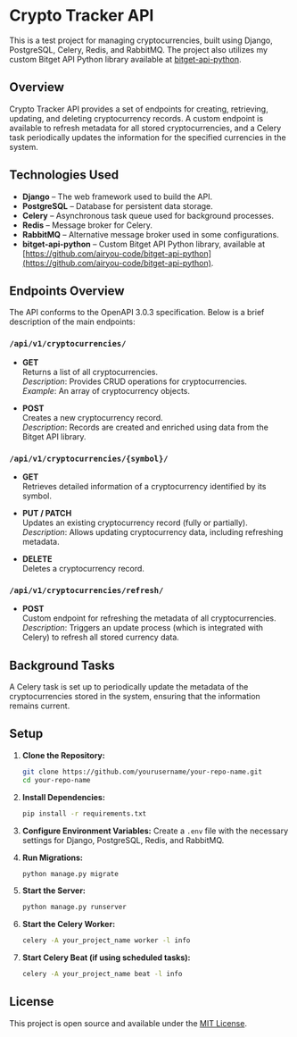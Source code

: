 # Crypto Tracker API

This is a test project for managing cryptocurrencies, built using Django, PostgreSQL, Celery, Redis, and RabbitMQ. The project also utilizes my custom Bitget API Python library available at [bitget-api-python](https://github.com/airyou-code/bitget-api-python).

## Overview

Crypto Tracker API provides a set of endpoints for creating, retrieving, updating, and deleting cryptocurrency records. A custom endpoint is available to refresh metadata for all stored cryptocurrencies, and a Celery task periodically updates the information for the specified currencies in the system.

## Technologies Used

- **Django** – The web framework used to build the API.
- **PostgreSQL** – Database for persistent data storage.
- **Celery** – Asynchronous task queue used for background processes.
- **Redis** – Message broker for Celery.
- **RabbitMQ** – Alternative message broker used in some configurations.
- **bitget-api-python** – Custom Bitget API Python library, available at [https://github.com/airyou-code/bitget-api-python](https://github.com/airyou-code/bitget-api-python).

## Endpoints Overview

The API conforms to the OpenAPI 3.0.3 specification. Below is a brief description of the main endpoints:

### `/api/v1/cryptocurrencies/`

- **GET**  
  Returns a list of all cryptocurrencies.  
  *Description*: Provides CRUD operations for cryptocurrencies.  
  *Example*: An array of cryptocurrency objects.

- **POST**  
  Creates a new cryptocurrency record.  
  *Description*: Records are created and enriched using data from the Bitget API library.

### `/api/v1/cryptocurrencies/{symbol}/`

- **GET**  
  Retrieves detailed information of a cryptocurrency identified by its symbol.

- **PUT / PATCH**  
  Updates an existing cryptocurrency record (fully or partially).  
  *Description*: Allows updating cryptocurrency data, including refreshing metadata.

- **DELETE**  
  Deletes a cryptocurrency record.

### `/api/v1/cryptocurrencies/refresh/`

- **POST**  
  Custom endpoint for refreshing the metadata of all cryptocurrencies.  
  *Description*: Triggers an update process (which is integrated with Celery) to refresh all stored currency data.

## Background Tasks

A Celery task is set up to periodically update the metadata of the cryptocurrencies stored in the system, ensuring that the information remains current.

## Setup

1. **Clone the Repository:**
   ```bash
   git clone https://github.com/yourusername/your-repo-name.git
   cd your-repo-name
   ```

2. **Install Dependencies:**
   ```bash
   pip install -r requirements.txt
   ```

3. **Configure Environment Variables:**
   Create a `.env` file with the necessary settings for Django, PostgreSQL, Redis, and RabbitMQ.

4. **Run Migrations:**
   ```bash
   python manage.py migrate
   ```

5. **Start the Server:**
   ```bash
   python manage.py runserver
   ```

6. **Start the Celery Worker:**
   ```bash
   celery -A your_project_name worker -l info
   ```

7. **Start Celery Beat (if using scheduled tasks):**
   ```bash
   celery -A your_project_name beat -l info
   ```

## License

This project is open source and available under the [MIT License](LICENSE).
